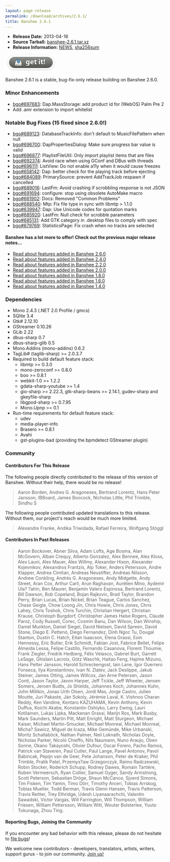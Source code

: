 ```yaml
---
layout: page-release
permalink: /download/archives/2.6.1/
title: Banshee 2.6.1
---
```


  * **Release Date:** 2013-04-16
  * **Source Tarball:** [banshee-2.6.1.tar.xz](http://ftp.gnome.org/pub/GNOME/sources/banshee/2.6/banshee-2.6.1.tar.xz)
  * **Release Information:**
[NEWS](http://ftp.gnome.org/pub/GNOME/sources/banshee/2.6/banshee-2.6.1.news),
[sha256sum](http://ftp.gnome.org/pub/GNOME/sources/banshee/2.6/banshee-2.6.1.sha256sum)

[![Download Now](/images/download-button.png)](/download)

Banshee 2.6.1 is a stable, bug-fix-only release building on Banshee 2.6.0.

### Minor Enhancements
	
  * [bgo#697683](http://bugzilla.gnome.org/show_bug.cgi?id=697683): Dap.MassStorage: add product id for (WebOS) Palm Pre 2
  * Add .amr extension to import whitelist

### Notable Bug Fixes (15 fixed since 2.6.0!)

  * [bgo#689123](http://bugzilla.gnome.org/show_bug.cgi?id=689123): DatabaseTrackInfo: don't default to MusicFilePattern when null
  * [bgo#696700](http://bugzilla.gnome.org/show_bug.cgi?id=696700): DapPropertiesDialog: Make sure progress bar value is valid
  * [bgo#696877](http://bugzilla.gnome.org/show_bug.cgi?id=696877): PlaylistFileUtil: Only import playlist items that are files
  * [bgo#692374](http://bugzilla.gnome.org/show_bug.cgi?id=692374): Avoid race when using GConf and DBus with threads
  * [bgo#696111](http://bugzilla.gnome.org/show_bug.cgi?id=696111): ListView: Do not enable a11y when it would cause freezes
  * [bgo#658142](http://bugzilla.gnome.org/show_bug.cgi?id=658142): Dap: better check for the playing track before ejecting
  * [bgo#684089](http://bugzilla.gnome.org/show_bug.cgi?id=684089): PrimarySource: prevent AddTrackJob respawn if cancelled
  * [bgo#689016](http://bugzilla.gnome.org/show_bug.cgi?id=689016): LastFm: Avoid crashing if scrobbling response is not JSON
  * [bgo#691694](http://bugzilla.gnome.org/show_bug.cgi?id=691694): configure: stop using obsolete AutoMake macro
  * [bgo#661902](http://bugzilla.gnome.org/show_bug.cgi?id=661902): Docs: Removed "Common Problems"
  * [bgo#688540](http://bugzilla.gnome.org/show_bug.cgi?id=688540): Mtp: Fix file type in sync with libmtp > 1.1.0
  * [bgo#639947](http://bugzilla.gnome.org/show_bug.cgi?id=639947): Dap: Use Unicode codes for quotation marks
  * [bgo#685920](http://bugzilla.gnome.org/show_bug.cgi?id=685920): LastFm: Null check for scrobble parameters
  * [bgo#685131](http://bugzilla.gnome.org/show_bug.cgi?id=685131): Add GTK category in .desktop files to comply with spec
  * [bgo#679769](http://bugzilla.gnome.org/show_bug.cgi?id=679679): StatisticsPage: Fix crash when no tracks are selected

#### Banshee has a lot more to offer! Check out the previous major release notes...

  * [Read about features added in Banshee 2.6.0](/download/archives/2.6.0)
  * [Read about features added in Banshee 2.4.0](/download/archives/2.4.0)
  * [Read about features added in Banshee 2.2.0](/download/archives/2.2.0)
  * [Read about features added in Banshee 2.0.0](/download/archives/2.0.0)
  * [Read about features added in Banshee 1.8.0](/download/archives/1.8.0)
  * [Read about features added in Banshee 1.6.0](/download/archives/1.6.0)
  * [Read about features added in Banshee 1.4.0](/download/archives/1.4.0)

### Dependencies

  * Mono 2.4.3 (.NET 2.0 Profile / gmcs)
  * SQlite 3.4
  * Gtk# 2.12.10
  * GStreamer 0.10.26
  * GLib 2.22
  * dbus-sharp 0.7
  * dbus-sharp-glib 0.5
  * Mono.Addins (mono-addins) 0.6.2
  * TagLib# (taglib-sharp) >= 2.0.3.7
  * Required to build default feature stack:
    * libmtp >= 0.3.0
    * mono-zeroconf >= 0.8.0
    * boo >= 0.8.1
    * webkit-1.0 >= 1.2.2
    * gdata-sharp-youtube >= 1.4
    * gio-sharp >= 2.22.3, gtk-sharp-beans >= 2.14.1, gudev-sharp and gkeyfile-sharp
    * libgpod-sharp >= 0.7.95
    * Mono.Upnp >= 0.1
  * Run-time requirements for default feature stack:
    * udev
    * media-player-info
    * Brasero >= 0.8.1
    * Avahi
    * gst-plugins-bad (providing the bpmdetect GStreamer plugin)

### Community

#### Contributors For This Release

The following people directly contributed to the release of this version of Banshee. Without their help, there would be no release!

> Aaron Borden, Andres G. Aragoneses, Bertrand Lorentz, Hans Peter Jansson,
IBBoard, James Boocock, Nicholas Little, Phil Trimble, Sindhu S

The following people contributed updated translations to this release.    Without them, our project's reach would be much more limited.

> Alexandre Franke, Andika Triwidada, Rafael Ferreira, Wolfgang Stöggl

#### Contributors In Past Releases

> Aaron Bockover, Abner Silva, Adam Lofts, Age Bosma, Alan McGovern,     Alban Crequy, Alberto Gonzalez, Alex Bennee, Alex Kloss, Alex Launi,     Alex Mauer, Alex Willmy, Alexander Hixon, Alexander Kojevnikov,     Alexandros Frantzis, Alp Toker, Anders Petersson, Andre Klapper,     Andrea Cimitan, Andreas Neustifter, Andreas Nilsson, Andrew Conkling,     Andrés G. Aragoneses, Andy Midgette, Andy Street, Aran Cox, Arthur Carli,     Arun Raghavan, Aurélien Mino, Aydemir Ula? ?ahin, Ben Maurer,     Benjamín Valero Espinosa, Bertrand Lorentz, Bill Dawson, Bob Copeland,     Bojan Rajkovic, Brad Taylor, Brandon Perry, Brian Lucas, Brian Nickel,     Brian Teague, Carlos Sanchez, Chase Geigle, Chow Loong Jin, Chris Howie,     Chris Jones, Chris Lahey, Chris Toshok, Chris Turchin, Christian Hergert,     Christian Krause, Christoph Burgdorf, Christopher James Halse Rogers,     Claude Paroz, Cody Russell, Corec, Cosmin Banu, Dan Wilson, Dan Winship,     Daniel Munkton, Daniel Siegel, David Nielsen, David Spreen, David Stone,     Diego E. Pettenò, Diego Fernandez, Dinh Ngoc Tu, Dougal Stanton,     Dustin C. Hatch, Eitan Isaacson, Elena Grassi, Eoin Hennessy, Eric Butler,     Erik Schmidt, Fabian Jost, Fabrice Bellet, Felipe Almeida Lessa,     Felipe Castillo, Fernando Casanova, Florent Thoumie, Frank Ziegler,     Fredrik Hedberg, Félix Velasco, Gabriel Burt, Garrett LeSage,     Ghislain Lacroix, Götz Waschk, Haitao Feng, Hajime Mizuno,     Hans Petter Jansson, Harold Schreckengost, Iain Lane,     Igor Guerrero Fonseca, Ilya Konstantinov, Ivan N. Zlatev, Jack Deslippe,     Jakub Steiner, James Otting, James Willcox, Jan Arne Petersen, Jason Conti,     Jason Taylor, Javon Harper, Jeff Tickle, Jeff Wheeler, Jensen Somers,     Jeroen Budts, Jo Shields, Johannes Koch, Johannes Kuhn, John Millikin,     Jonas Urth Olsen, Jordi Mas, Jorge Castro, Julien Moutte, Juri Pakaste,     Ján Sokoly, Jérémie Laval, K. Vishnoo Charan Reddy, Ken Vandine,     Kentaro KAZUHAMA, Kevin Anthony, Kevin Duffus, Koichi Akabe,     Konstantin Oshiyko, Larry Ewing, Lauri Kotilainen, Lukas Lipka,     Mackenan Grassi, Marijn Ros, Mark Busby, Mark Saunders, Martin Pitt,     Matt Enright, Matt Sturgeon, Michael Kaiser, Michael Martin-Smucker,     Michael Monreal, Michael Monreal, Micha? Sawicz, Miguel de Icaza,     Mike Gemünde, Mike Urbanski, Moritz Schallaböck, Nathan Palmer,     Neil Loknath, Nicholas Doyle, Nicholas Parker, Nicolò Chieffo,     Nils Naumann, Nuno Araujo, Oben Sonne, Okano Takayoshi, Olivier Dufour,     Oscar Forero, Pacho Ramos, Patrick van Staveren, Paul Cutler, Paul Lange,     Pavel Antonov, Pavol Babincak, Pepijn van de Geer, Pete Johanson,     Peter de Kraker, Phil Trimble, Pratik Patel, Przemys?aw Grzegorczyk,     Raimo Radczewski, Robin Stocker, Roderich Schupp, Rodney Dawes,     Romain Tartière, Ruben Vermeersch, Ryan Collier, Samuel Gyger,     Sandy Armstrong, Scott Peterson, Sebastian Dröge, Shaun McCance,     Sjoerd Simons, Tim Fisken, Tim Yamin, Timo Dörr, Timothy Arceri,     Tobias Arrskog, Tobias Mueller, Todd Berman, Travis Glenn Hansen,     Travis Patterson, Travis Reitter, Trey Ethridge, Udesh Liyanaarachchi,     Valentin Sawadski, Victor Vargas, Will Farrington, Will Thompson,     William Friesen, William Pettersson, William Witt, Wouter Bolsterlee,     Yuuto Tokunaga, Zhou Ting.

#### Reporting Bugs, Joining the Community

If you encounter any bad behavior with this release, please do not hesitate to [file bugs](/contribute/file-bugs/)!

We welcome new contributors - developers, translators, artists, writers, support gurus - to join our community.  [Join us!](/contribute)
